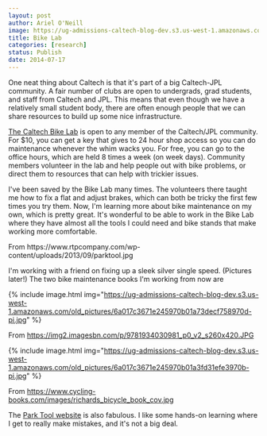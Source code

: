 ```yaml
---
layout: post
author: Ariel O'Neill
image: https://ug-admissions-caltech-blog-dev.s3.us-west-1.amazonaws.com/old_pictures/6a017c3671e245970b01a3fd31ede5970b-pi.jpg
title: Bike Lab
categories: [research]
status: Publish
date: 2014-07-17
---
```



One neat thing about Caltech is that it's part of a big Caltech-JPL community. A fair number of clubs are open to undergrads, grad students, and staff from Caltech and JPL. This means that even though we have a relatively small student body, there are often enough people that we can share resources to build up some nice infrastructure.

<a href="https://caltechbikelab.blogspot.com/p/about-club.html" target="_self">The Caltech Bike Lab</a> is open to any member of the Caltech/JPL community. For $10, you can get a key that gives to 24 hour shop access so you can do maintenance whenever the whim wacks you. For free, you can go to the office hours, which are held 8 times a week (on week days). Community members volunteer in the lab and help people out with bike problems, or direct them to resources that can help with trickier issues.

I've been saved by the Bike Lab many times. The volunteers there taught me how to fix a flat and adjust brakes, which can both be tricky the first few times you try them. Now, I'm learning more about bike maintenance on my own, which is pretty great. It's wonderful to be able to work in the Bike Lab where they have almost all the tools I could need and bike stands that make working more comfortable.

<div class="photo-caption caption-xid-6a017c3671e245970b01a3fd31ede5970b">From https://www.rtpcompany.com/wp-content/uploads/2013/09/parktool.jpg

I'm working with a friend on fixing up a sleek silver single speed. (Pictures later!) The two bike maintenance books I'm working from now are


{% include image.html img="https://ug-admissions-caltech-blog-dev.s3.us-west-1.amazonaws.com/old_pictures/6a017c3671e245970b01a73decf758970d-pi.jpg" %}<div class="photo-caption caption-xid-6a017c3671e245970b01a73decf758970d" id="caption-xid-6a017c3671e245970b01a73decf758970d">From https://img2.imagesbn.com/p/9781934030981_p0_v2_s260x420.JPG


{% include image.html img="https://ug-admissions-caltech-blog-dev.s3.us-west-1.amazonaws.com/old_pictures/6a017c3671e245970b01a3fd31efe3970b-pi.jpg" %}<div class="photo-caption caption-xid-6a017c3671e245970b01a3fd31efe3970b" id="caption-xid-6a017c3671e245970b01a3fd31efe3970b">From https://www.cycling-books.com/images/richards_bicycle_book_cov.jpg

The <a href="https://www.parktool.com/blog/repair-help" target="_self">Park Tool website</a> is also fabulous. I like some hands-on learning where I get to really make mistakes, and it's not a big deal.

